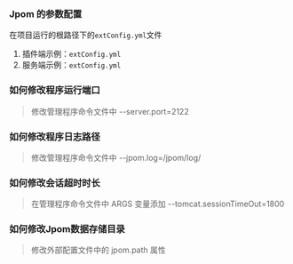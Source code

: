 ### Jpom 的参数配置

   在项目运行的根路径下的`extConfig.yml`文件
   1. 插件端示例：`extConfig.yml`
   2. 服务端示例：`extConfig.yml`
   
   
### 如何修改程序运行端口

 > 修改管理程序命令文件中 --server.port=2122
    
### 如何修改程序日志路径

 > 修改管理程序命令文件中 --jpom.log=/jpom/log/
    
### 如何修改会话超时时长
    
 > 在管理程序命令文件中 ARGS 变量添加 --tomcat.sessionTimeOut=1800

### 如何修改Jpom数据存储目录
   
 > 修改外部配置文件中的 jpom.path 属性
  
